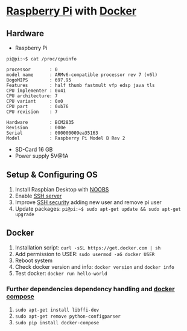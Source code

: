 # [Raspberry Pi](https://www.raspberrypi.org/) with [Docker](https://www.docker.com/why-docker)

## Hardware
* Raspberry Pi
```
pi@pi:~$ cat /proc/cpuinfo

processor       : 0
model name      : ARMv6-compatible processor rev 7 (v6l)
BogoMIPS        : 697.95
Features        : half thumb fastmult vfp edsp java tls
CPU implementer : 0x41
CPU architecture: 7
CPU variant     : 0x0
CPU part        : 0xb76
CPU revision    : 7

Hardware        : BCM2835
Revision        : 000e
Serial          : 000000009ea35163
Model           : Raspberry Pi Model B Rev 2
```
* SD-Card 16 GB
* Power supply 5V@1A

## Setup & Configuring OS
1. Install Raspbian Desktop with [NOOBS](https://www.raspberrypi.org/downloads/noobs/)
2. Enable [SSH server](https://www.raspberrypi.org/documentation/remote-access/ssh/)
3. Improve [SSH security](https://www.raspberrypi.org/documentation/configuration/security.md) adding new user and remove pi user
4. Update packages: `pi@pi:~$ sudo apt-get update && sudo apt-get upgrade`

## Docker
1. Installation script: `curl -sSL https://get.docker.com | sh`
2. Add permission to USER: `sudo usermod -aG docker USER`
3. Reboot system
4. Check docker version and info: `docker version` and `docker info`
5. Test docker: `docker run hello-world`

### Further dependencies dependency handling and [docker compose](https://docs.docker.com/compose/)
1. `sudo apt-get install libffi-dev`
2. `sudo apt-get remove python-configparser`
3. `sudo pip install docker-compose`
